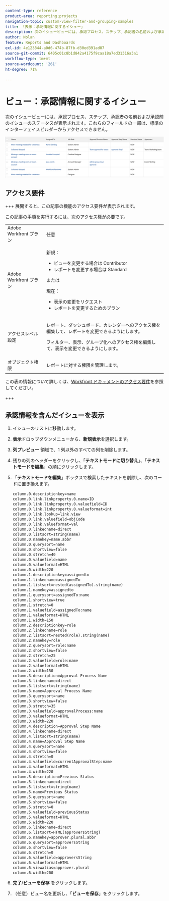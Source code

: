 ```yaml
---
content-type: reference
product-area: reporting;projects
navigation-topic: custom-view-filter-and-grouping-samples
title: 「表示：承認情報に関するイシュー」
description: 次のイシュービューには、承認プロセス、ステップ、承認者の名前および承認前のイシューのステータスが表示されます。これらのフィールドの一部は、標準のインターフェイスビルダーからアクセスできません。
author: Nolan
feature: Reports and Dashboards
exl-id: 4e123844-a0d6-474b-87fb-d30ed391ad07
source-git-commit: 6405c01c8b1d842a4175f9caa18a7ed31316a3a1
workflow-type: tm+mt
source-wordcount: '261'
ht-degree: 71%

---
```


# ビュー：承認情報に関するイシュー

<!--Audited: 11/2024-->

次のイシュービューには、承認プロセス、ステップ、承認者の名前および承認前のイシューのステータスが表示されます。これらのフィールドの一部は、標準のインターフェイスビルダーからアクセスできません。

![custom_issue_view_with_approval_info.png](assets/custom-issue-view-with-approval-info-350x46.png)

## アクセス要件

+++ 展開すると、この記事の機能のアクセス要件が表示されます。

この記事の手順を実行するには、次のアクセス権が必要です。

<table style="table-layout:auto"> 
 <col> 
 <col> 
 <tbody> 
  <tr> 
   <td role="rowheader">Adobe Workfront プラン</td> 
   <td> <p>任意</p> </td> 
  </tr> 
  <tr> 
   <td role="rowheader">Adobe Workfront プラン</td> 
   <td> <p>新規：<ul><li>ビューを変更する場合は Contributor</li><li>レポートを変更する場合は Standard</li></ul></p><p>または</p>現在：<ul><li>表示の変更をリクエスト</li><li>レポートを変更するためのプラン</li></ul></p> </td> 
  </tr> 
  <tr> 
   <td role="rowheader">アクセスレベル設定</td> 
   <td> <p>レポート、ダッシュボード、カレンダーへのアクセス権を編集して、レポートを変更できるようにします。</p> <p>フィルター、表示、グループ化へのアクセス権を編集して、表示を変更できるようにします。</p> </td> 
  </tr>  
  <tr> 
   <td role="rowheader">オブジェクト権限</td> 
   <td> <p>レポートに対する権限を管理します。</p> </td> 
  </tr> 
 </tbody> 
</table>

この表の情報について詳しくは、[Workfront ドキュメントのアクセス要件](/help/quicksilver/administration-and-setup/add-users/access-levels-and-object-permissions/access-level-requirements-in-documentation.md)を参照してください。

+++

## 承認情報を含んだイシューを表示

1. イシューのリストに移動します。
1. **表示**&#x200B;ドロップダウンメニューから、**新規表示**&#x200B;を選択します。

1. **列プレビュー** 領域で、1 列以外のすべての列を削除します。
1. 残りの列のヘッダーをクリックし、「**テキストモードに切り替え**」、「**テキストモードを編集**」の順にクリックします。
1. 「**テキストモードを編集**」ボックスで検索したテキストを削除し、次のコードに置き換えます。

   ```
   column.0.descriptionkey=name
   column.0.link.linkproperty.0.name=ID
   column.0.link.linkproperty.0.valuefield=ID
   column.0.link.linkproperty.0.valueformat=int
   column.0.link.lookup=link.view
   column.0.link.valuefield=objCode
   column.0.link.valueformat=val
   column.0.linkedname=direct
   column.0.listsort=string(name)
   column.0.namekey=name.abbr
   column.0.querysort=name
   column.0.shortview=false
   column.0.stretch=40
   column.0.valuefield=name
   column.0.valueformat=HTML
   column.0.width=220
   column.1.descriptionkey=assignedto
   column.1.linkedname=assignedTo
   column.1.listsort=nested(assignedTo).string(name)
   column.1.namekey=assignedto
   column.1.querysort=assignedTo:name
   column.1.shortview=true
   column.1.stretch=0
   column.1.valuefield=assignedTo:name
   column.1.valueformat=HTML
   column.1.width=150
   column.2.descriptionkey=role
   column.2.linkedname=role
   column.2.listsort=nested(role).string(name)
   column.2.namekey=role
   column.2.querysort=role:name
   column.2.shortview=false
   column.2.stretch=25
   column.2.valuefield=role:name
   column.2.valueformat=HTML
   column.2.width=150
   column.3.description=Approval Process Name
   column.3.linkedname=direct
   column.3.listsort=string(name)
   column.3.name=Approval Process Name
   column.3.querysort=name
   column.3.shortview=false
   column.3.stretch=35
   column.3.valuefield=approvalProcess:name
   column.3.valueformat=HTML
   column.3.width=220
   column.4.description=Approval Step Name
   column.4.linkedname=direct
   column.4.listsort=string(name)
   column.4.name=Approval Step Name
   column.4.querysort=name
   column.4.shortview=false
   column.4.stretch=0
   column.4.valuefield=currentApprovalStep:name
   column.4.valueformat=HTML
   column.4.width=220
   column.5.description=Previous Status
   column.5.linkedname=direct
   column.5.listsort=string(name)
   column.5.name=Previous Status
   column.5.querysort=name
   column.5.shortview=false
   column.5.stretch=0
   column.5.valuefield=previousStatus
   column.5.valueformat=HTML
   column.5.width=220
   column.6.linkedname=direct
   column.6.listsort=HTML(approversString)
   column.6.namekey=approver.plural.abbr
   column.6.querysort=approversString
   column.6.shortview=false
   column.6.stretch=0
   column.6.valuefield=approversString
   column.6.valueformat=HTML
   column.6.viewalias=approver.plural
   column.6.width=200
   ```

1. **完了**/**ビューを保存** をクリックします。
1. （任意）ビュー名を更新し、「**ビューを保存**」をクリックします。
